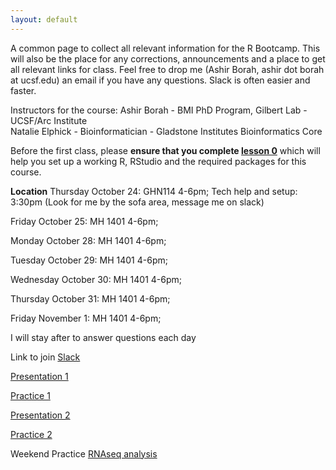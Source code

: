 ```yaml
---
layout: default
---
```


A common page to collect all relevant information for the R Bootcamp. This will also be the place for any corrections, announcements and a place to get all relevant links for class. Feel free to drop me (Ashir Borah, ashir dot borah at ucsf.edu) an email if you have any questions. Slack is often easier and faster.

Instructors for the course: 
Ashir Borah - BMI PhD Program, Gilbert Lab - UCSF/Arc Institute  
Natalie Elphick - Bioinformatician - Gladstone Institutes Bioinformatics Core

Before the first class, please **ensure that you complete [lesson 0](https://ashir.shinyapps.io/lesson_0_pres/)** which will help you set up a working R, RStudio and the required packages for this course.

**Location**
Thursday October 24: GHN114 4-6pm;
                      Tech help and setup: 3:30pm (Look for me by the sofa area, message me on slack)

Friday October 25: MH 1401 4-6pm;

Monday October 28:  MH 1401 4-6pm;

Tuesday October 29: MH 1401 4-6pm;

Wednesday October 30: MH 1401 4-6pm;

Thursday October 31: MH 1401 4-6pm;

Friday November 1: MH 1401 4-6pm;

I will stay after to answer questions each day

Link to join [Slack](https://join.slack.com/t/c3bootcamp2024/shared_invite/zt-2tfqf5bsw-F3~stu2EmwcX3CvNTGQbIA)




[Presentation 1](https://drive.google.com/uc?export=download&id=1oTsPGj5xUys603Wn815ym5iGUVl3UPW_)

[Practice 1](https://drive.google.com/uc?export=download&id=1P3WY8IiEYDAYYeb6Vw5m6sYJ1yZe8qRw)

[Presentation 2](https://drive.google.com/uc?export=download&id=1SU2nNQkK5TPup4n4VhWr7MHWbmPSgbuT)

[Practice 2](https://drive.google.com/uc?export=download&id=1SiPAl3dQ09xL10oQ0EtJRaw6FzY4sJBl)

Weekend Practice [RNAseq analysis](https://drive.google.com/uc?export=download&id=17cMdGaSOLE3ADkKfauFtuVzGaghfectS)

<!-- [Presentation 3](https://drive.google.com/uc?export=download&id=18-DMekLh7lNUpnbMnaFD-hxSFvMPn0AF)

[Practice 3](https://drive.google.com/uc?export=download&id=10-oTNd7jEiEmEvj9kVfffLCjGcNfG8p2)

[Practice 3 Data](https://drive.google.com/uc?export=download&id=1I6rAjghZnXnbAkYLv7GNE4F4ZIxF44ne)



Weekend Practice Solutions [RNAseq analysis solutions](https://drive.google.com/uc?export=download&id=1uyWYZTmlk71WqHg6faf-o2HU7qajmQ-k)

[Presentation 4](https://drive.google.com/uc?export=download&id=1dOrPVX7ED1zXZ-rQRMP6qvlSNSBx4VO-)

[Practice 4](https://drive.google.com/uc?export=download&id=1eq7U7b4VmGPxRLSXpJ0sg5SCqux11bT1)

 [Single Cell RNAseq](https://ucsf.box.com/s/vqw586w4ihwqdr4j06wrkvz1q5xf9zpg)

[Presentation 5](https://drive.google.com/uc?export=download&id=1WYbge5sJ8AO0kQ_ZCE1QrceEdl4GZKQp)

[Practice 5](https://drive.google.com/uc?export=download&id=1Ea3qvDyg9XzqYoXxAW5petsJTDEr9gVZ)

[Presentation 6](https://drive.google.com/uc?export=download&id=1_pXgcOMHzrOEVrPb6PmtvFz5FrZPapdu)

[Practice 6](https://drive.google.com/uc?export=download&id=1462X2-ElsMgshRphLw_ek3RKrVKXgmOG)

[Presentation 7](https://drive.google.com/uc?export=download&id=1qeggsgqto61kc7-B2cZg8OIstTcK2UxV)

[Practice 7](https://drive.google.com/uc?export=download&id=14hOQXEwLYJYQ2Sr53o7gPJGhObV45Fk6)

<!-- Weekend Practice [DepMap Analysis](https://drive.google.com/uc?export=download&id=1dX8JG9x28MvwxV16wvtEvRllgouLH1vl) -->

<!--- [DepMap Analysis Solutions](https://drive.google.com/uc?export=download&id=1HGu_MHX2aFNmDFMbncho0F5yiMY4J0zj) --->
